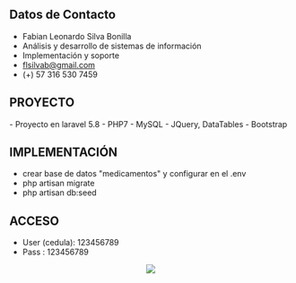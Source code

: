 ## Datos de Contacto
- Fabian Leonardo Silva Bonilla
- Análisis y desarrollo de sistemas de información
- Implementación y soporte
- flsilvab@gmail.com
- (+) 57 316 530 7459

## PROYECTO
<p>
- Proyecto en laravel 5.8
- PHP7
- MySQL
- JQuery, DataTables
- Bootstrap
</p>

## IMPLEMENTACIÓN
- crear base de datos "medicamentos" y configurar en el .env
- php artisan migrate
- php artisan db:seed

## ACCESO
- User (cedula): 123456789
- Pass         : 123456789

<p align="center"><img src="https://styde.net/wp-content/uploads/2019/02/laravel-5-8.jpg"></p>
